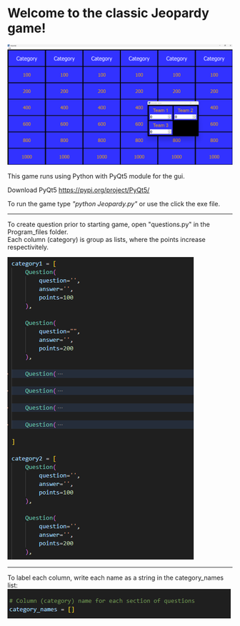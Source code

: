 # Welcome to the classic Jeopardy game!

![Alt text](Program_files/images/game.png)

This game runs using Python with PyQt5 module for the gui.

Download PyQt5 https://pypi.org/project/PyQt5/

To run the game type *"python Jeopardy.py"* or use the click the exe file.

___

To create question prior to starting game, open "questions.py" in the Program_files folder.<br>
Each column (category) is group as lists, where the points increase respectivitely.

![Alt text](Program_files/images/questions.png)

___

To label each column, write each name as a string in the category_names list:
![Alt text](Program_files/images/cat_names.png)
